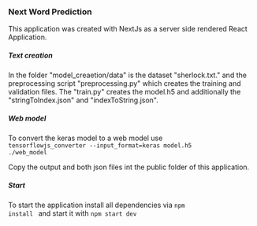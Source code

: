 ### Next Word Prediction

This application was created with NextJs as a server side rendered React Application.

##### Text creation
In the folder "model_creaetion/data" is the dataset "sherlock.txt." and the preprocessing script "preprocessing.py" which creates the training and validation files.
The "train.py" creates the model.h5 and additionally the "stringToIndex.json" and "indexToString.json".

##### Web model
To convert the keras model to a web model use                 
<code>tensorflowjs_converter --input_format=keras model.h5 ./web_model</code>

Copy the output and both json files int the public folder of this application. 

##### Start
To start the application install all dependencies via <code>npm install </code> and start it with <code>npm start dev </code>
